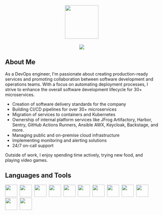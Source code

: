 <div align="center">
    <h1>
        <image src="https://i.giphy.com/media/v1.Y2lkPTc5MGI3NjExM2VrdmtreHE1bHVvdmU3bGVmOXhqbTV6MzMxbnBrZHFidm9mYzRzeCZlcD12MV9pbnRlcm5hbF9naWZfYnlfaWQmY3Q9Zw/Nx0rz3jtxtEre/giphy.gif" width="110"/>
    </h1>
    <div>
        <a href="https://www.linkedin.com/in/piotr-smietana/">
            <img src="https://img.shields.io/badge/LinkedIn-blue?style=for-the-badge&logo=linkedin&logoColor=white"/>
        </a>
    </div>
</div>

## About Me

As a DevOps engineer, I'm passionate about creating production-ready services and promoting collaboration between software development and operations teams.
With a focus on automating deployment processes, I strive to enhance the overall software development lifecycle for 30+ microservices.

* Creation of software delivery standards for the company
* Building CI/CD pipelines for over 30+ microservices
* Migration of services to containers and Kubernetes
* Ownership of internal platform services like JFrog Artifactory, Harbor, Sentry, GitHub Actions Runners, Ansible AWX, Keycloak, Backstage, and more.
* Managing public and on-premise cloud infrastructure
* Implementing monitoring and alerting solutions
* 24/7 on-call support

Outside of work, I enjoy spending time actively, trying new food, and playing video games.

## Languages and Tools

<div>
  <img src="https://cdn.jsdelivr.net/gh/devicons/devicon@v2.16.0/icons/python/python-original.svg" width="40" height="40"/>&nbsp;
  <img src="https://cdn.jsdelivr.net/gh/devicons/devicon@v2.16.0/icons/java/java-original.svg" width="40" height="40"/>&nbsp
  <img src="https://cdn.jsdelivr.net/gh/devicons/devicon@v2.16.0/icons/amazonwebservices/amazonwebservices-plain-wordmark.svg" width="40" height="40"/>&nbsp;
  <img src="https://cdn.jsdelivr.net/gh/devicons/devicon@v2.16.0/icons/kubernetes/kubernetes-original.svg" width="40" height="40"/>&nbsp;
  <img src="https://cdn.jsdelivr.net/gh/devicons/devicon@v2.16.0/icons/docker/docker-original.svg" width="40" height="40"/>&nbsp;
  <img src="https://cdn.jsdelivr.net/gh/devicons/devicon@v2.16.0/icons/helm/helm-original.svg" width="40" height="40"/>&nbsp;
  <img src="https://cdn.jsdelivr.net/gh/devicons/devicon@v2.16.0/icons/prometheus/prometheus-plain-wordmark.svg" width="40" height="40"/>&nbsp;
  <img src="https://cdn.jsdelivr.net/gh/devicons/devicon@v2.16.0/icons/grafana/grafana-original-wordmark.svg" width="40" height="40"/>&nbsp;
  <img src="https://cdn.jsdelivr.net/gh/devicons/devicon@v2.16.0/icons/opentelemetry/opentelemetry-original-wordmark.svg" width="40" height="40"/>&nbsp;
  <img src="https://cdn.jsdelivr.net/gh/devicons/devicon@v2.16.0/icons/jenkins/jenkins-original.svg" width="40" height="40"/>&nbsp;  
  <img src="https://cdn.jsdelivr.net/gh/devicons/devicon@v2.16.0/icons/gitlab/gitlab-plain-wordmark.svg" width="40" height="40"/>&nbsp;
  <img src="https://cdn.jsdelivr.net/gh/devicons/devicon@v2.16.0/icons/linux/linux-original.svg" width="40" height="40"/>&nbsp;
</div>
